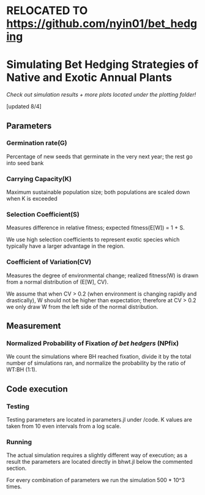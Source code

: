 # RELOCATED TO https://github.com/nyin01/bet_hedging

# Simulating Bet Hedging Strategies of Native and Exotic Annual Plants
*Check out simulation results + more plots located under the plotting folder!* 

[updated 8/4]

## Parameters
### Germination rate(G)
Percentage of new seeds that germinate in the very next year; the rest go into seed bank
### Carrying Capacity(K)
Maximum sustainable population size; both populations are scaled down when K is exceeded
### Selection Coefficient(S)
Measures difference in relative fitness; expected fitness(E[W]) = 1 + S.

We use high selection coefficients to represent exotic species which typically have a larger advantage in the region.
### Coefficient of Variation(CV)
Measures the degree of environmental change; realized fitness(W) is drawn from a normal distribution of (E[W], CV).

We assume that when CV > 0.2 (when environment is changing rapidly and drastically), W should not be higher than expectation; therefore at CV > 0.2 we only draw W from the left side of the normal distribution.

## Measurement
### Normalized Probability of Fixation *of bet hedgers* (NPfix)
We count the simulations where BH reached fixation, divide it by the total number of simulations ran, and normalize the probability by the ratio of WT:BH (1:1).

## Code execution
### Testing
Testing parameters are located in parameters.jl under /code. K values are taken from 10 even intervals from a log scale. 
### Running
The actual simulation requires a slightly different way of execution; as a result the parameters are located directly in bhwt.jl below the commented section.

For every combination of parameters we run the simulation 500 * 10^3 times.
